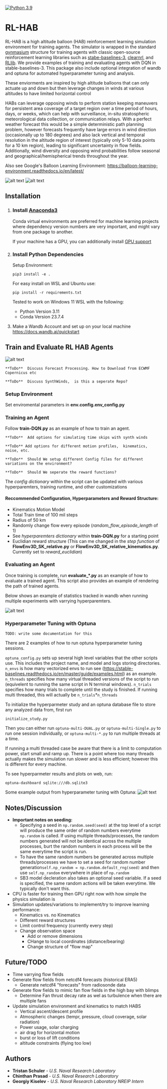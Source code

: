 [![Python 3.9](https://img.shields.io/badge/python-3.12-blue.svg)](https://www.python.org/downloads/release/python-390/)

# RL-HAB

RL-HAB is a high altitude balloon (HAB) reinforcement learning simulation environment for training agents. The simulator is wrapped 
in the standard [gynmasium](https://gymnasium.farama.org/) structure for training agents with classic open-source reinforcement learning libraries
such as [stabe-baselines-3](https://stable-baselines3.readthedocs.io/en/master/), [clearnrl](https://docs.cleanrl.dev/), 
and [RLlib](https://docs.ray.io/en/latest/rllib/index.html). We provide examples of training and evaluating agents with 
DQN in stable-baselines-3.  This package also include optional integration of wandb and optuna for automated hyperparameter 
tuning and analysis.


These enviorments are inspired by high altitude balloons that can only actuate up and down but then leverage changes in winds at various altitudes to
have limited horizontal control

HABs can leverage opposing winds to perform station keeping maneuvers for persistent area coverage of a 
target region over a time period of hours, days, or weeks, which can help with surveillance, in-situ stratospheric meteorological 
data collection, or communication relays.  With a perfect weather forecast
this would be a simple deterministic path planning problem, however forecasts frequently have large errors in wind direction (occasionally up to 180 degrees) 
and also lack vertical and temporal resolution in the altitude region of interest (typically only 5-10 data points for a 10 km region), leading to significant 
uncertainty in flow fields.  Additionally, wind diversity and opposing wind probabilities follow seasonal and geographical/hemispherical trends throughout the year.


Also see Google's Balloon Learning Environment: https://balloon-learning-environment.readthedocs.io/en/latest/


![alt text](img/station-keeping.png) ![alt text](img/wind-looped.gif)

## Installation

1. ### Install [Anaconda3](https://www.anaconda.com/download)
    Conda virtual environments are preferred for machine learning projects where dependency version numbers are very important, and might vary from one package to another.

    If your machine has a GPU, you can additionally install [GPU support](https://www.anaconda.com/blog/getting-started-with-gpu-computing-in-anaconda)

2. ### Install Python Dependencies
    Setup Environment:   
    ```
    pip3 install -e .
    ```

    For easy install on WSL and Ubuntu use:
    ```
    pip install -r requirements.txt
    ```
    
    Tested to work on Windows 11 WSL with the following:
    * Python Version 3.11
    * Conda Version 23.7.4
   
3. Make a Wandb Account and set up on your local machine 
   https://docs.wandb.ai/quickstart
   

##  Train and Evaluate RL HAB Agents

![alt text](img/simulator.gif)

    **ToDo**  Discuss Forecast Processing. How to Download from ECWMF Copernicus etc

    **ToDo**  Discuss SynthWinds,  is this a seperate Repo?

### Setup Environment
Set enviromental parameters in **env.config.env_config.py**

### Training an Agent
Follow **train-DQN.py** as an example of how to train an agent.

    **ToDo**  Add options for simulating time skips with synth winds

    **ToDo** Add options for different motion profiles,  kinematics, noise, etc. 

    **ToDo**  Should We setup different Config files for different variations on the environment?

    **ToDo**  Should We seperate the reward functions?


The *config dictionary* within the script can be updated with various hyperparemters, training runtime, and other customizations

#### Reccommended Configuration, Hyperparameters and Reward Structure:
* Kinematics Motion Model
* Total Train time of 100 mil steps
* Radius of 50 km
* Randomly change flow every episode (*random_flow_episode_length* of 1)
* See *hyperparemters dictionary* within **train-DQN.py** for a starting point
* Euclidian reward structure (This can me changed in the *step function* of **FlowEnv3D_SK_relative.py** 
  or **FlowEnv3D_SK_relative_kinematics.py**. Currently set to *reward_euclidian*)


### Evaluating an Agent
Once training is complete, run **evaluate_\*.py** as an example of how to evaluate a trained agent. This script also provides 
an example of rendering the path of trained agents. 

Below shows an example of statistics tracked in wandb when running multiple experiments with varrying hyperparemters.

![alt text](img/wandb-example.png)


### Hyperparameter Tuning with Optuna
    TODO: write some documentation for this

There are 2 examples of how to run optuna hyperparameter tuning sessions.  

```optuna_config.py``` sets up several high level variables that the other scripts use. 
This includes the project name, and model and logs storing directories.  ```n_envs``` is how many vectorized envs to run
see (https://stable-baselines.readthedocs.io/en/master/guide/examples.html) as an example. ```n_threads``` specifies 
how many virtual threaded versions of the script to run (equivelent to running the same script in N terminal windows). ```n_trials``` 
specifies how many trials to complete until the study is finished.  If running multi threaded, this will actually be ```n_trials```*```n_threads```

To initialize the hyperparmeter study and an optuna database file to store any analyzed data from, first run 

```initialize_study.py```

Then you can either run ```optuna-multi-DUAL.py``` or ```optuna-multi-Single.py``` to 
run one session individually,  or ```optuna-multi-*.py``` to run multiple threads at a time. 

If running a multi threaded case be aware that there is a limit to computation power, start small and ramp up.  There is a point 
where too many threads actually makes the simulation run slower and is less efficient; however this is different for every machine. 

To see hyperparmeter results and plots on web, run:

    optuna-dashboard sqlite:///db.sqlite3


Some example output from hyperparameter tuning with Optuna:
![alt text](img/optuna-1.png)


## Notes/Discussion
   * **Important notes on seeding:**
        * Specifying a seed in ```np.random.seed(seed)``` at the top level of a script will produce the same order of random numbers everytime
          ```np.random``` is called. If using multiple threads/processes,  the random numbers generated will not be identical across the multiple processes, 
          burt the random numbers in each process will be the same everytime the script is run.
        * To have the same random numbers be generated across multiple threads/processes we have to set a seed for random 
          number generation```self.np_random = np.random.default_rng(seed)``` and then use ```self.np_random``` everywhere in place of ```np.random```
        * SB3 model decleration also takes an optional seed variable.  If a seed is specified,  the same random actions will be taken everytime. We typically don't want this.   
   * CPU is faster for training then GPU right now with how simple the physics simulation is
   * Simulation updates/variations to implement/try to improve learning performance:
      * Kinematics vs. no Kinematics
      * Different reward structures
      * Limit control frequency  (currently every step)
      * Change observation space
        * Add or remove dimensions
        * CHange to local coordinates (distance/bearing)
        * Change structure of "flow map"
    
## Future/TODO
   * Time varrying flow fields
   * Generate flow fields from netcdf4 forecasts (historical ERA5)
        * Generate netcdf4 "forecasts" from radiosonde data
   * Generate flow fields to mimic fan flow fields in the high bay with blimps
        * Determine Fan thrust decay rate as wel as turbulence when there are multiple fans 
   * Update simulation environment and kinematics to match HABS
        * Vertical ascent/descent profile
        * Atmospheric changes (tempr, pressure, cloud coverage, solar radiation)  
        * Power usage, solar charging 
        * air drag for horizontal motion
        * burst or loss of lift conditions
        * altitude constraints (flying too low)

## Authors
* **Tristan Schuler** - *U.S. Naval Research Laboratory*
* **Chinthan Prasad** - *U.S. Naval Research Laboratory*
* **Georgiy Kiselev** - *U.S. Naval Research Laboratory NREIP Intern*